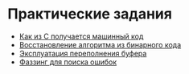 # Практические задания

* [Как из C получается машинный код](Compilation/README.md)
* [Восстановление алгоритма из бинарного кода](Decompilation/README.md)
* [Эксплуатация переполнения буфера](BufferOverflow/README.md)
* [Фаззинг для поиска ошибок](Dynamic/README.md)
